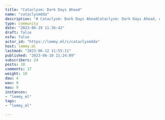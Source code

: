 ```yaml
---
title: "Cataclysm: Dark Days Ahead" 
name: "cataclysmdda"
description: "# Cataclysm: Dark Days AheadCataclysm: Dark Days Ahead, or C:DDA, is an open source post-apocalyptic turn-based survival RPG that challenges players to not only survive, but battle a wide range of zombies and other terrifying creatures that threaten their lives. Newcomers are recommended to play the most recent stable release - [0.G - Gaiman](https://cataclysmdda.org/releases/)###### Official Links- [Development Discord](https://discord.gg/jFEc7Yp)- [Development Subreddit](https://old.reddit.com/r/Cataclysm_DDA)![^reddit^](https://icons.iconarchive.com/icons/uiconstock/socialmedia/16/Reddit-icon.png)- [Github](https://github.com/CleverRaven/Cataclysm-DDA)- [Website](https://cataclysmdda.org/)###### Useful Links- [Community Discord](https://discord.gg/byxwnAU)- Game launchers  - __^NEW^__ [Catapult](https://github.com/qrrk/Catapult)  - [Linux](https://www.reddit.com/r/cataclysmdda/comments/axsbat/cataclysm_linux_launcher/)![^reddit^](https://icons.iconarchive.com/icons/uiconstock/socialmedia/16/Reddit-icon.png)  - [Windows](https://github.com/Fris0uman/CDDA-Game-Launcher/)- References  - [Hitchhiker's Guide](https://nornagon.github.io/cdda-guide/)  - [Item Finder](http://cdda.sikstus.com/items.html)  - [Skill/Stat Code Breakdown](http://dev.narc.ro/cataclysm/doxygen/pages.html)  - [C:DDA Wiki](https://cddawiki.chezzo.com/cdda_wiki/index.php/Main_Page) _^Editors Welcome^_***###### __Other Projects__####### [Cataclysm: Bright Nights](https://github.com/cataclysmbnteam/Cataclysm-BN)Fork of C:DDA with emphasis on combat, gameplay balance, and QoL  - [Subreddit](https://old.reddit.com/r/cataclysmbn)![^reddit^](https://icons.iconarchive.com/icons/uiconstock/socialmedia/16/Reddit-icon.png)####### [Cataclysm: Looming Darkness](https://github.com/stolencatkarma/CataclysmLD)Multiplayer rewrite by [/u/stolencatkarma](https://old.reddit.com/u/stolencatkarma)![^reddit^](https://icons.iconarchive.com/icons/uiconstock/socialmedia/16/Reddit-icon.png)####### [WatchCDDA](http://watchcdda.net/)Cataclysm: DDA SSH server by [/u/r7st](https://old.reddit.com/u/r7st)![^reddit^](https://icons.iconarchive.com/icons/uiconstock/socialmedia/16/Reddit-icon.png)  - [WatchCDDA Discord](https://discord.gg/HhuWWdW)##"
type: community
date: "2023-06-19 11:36:42"
draft: false
nsfw: false
actor_id: "https://lemmy.ml/c/cataclysmdda"
host: lemmy.ml
lastmod: "2023-06-12 11:55:11"
published: "2023-06-10 21:24:09"
subscribers: 24
posts: 10
comments: 17
weight: 10
dau: 4
wau: 9
mau: 9
instances:
- "lemmy_ml"
tags: 
- "lemmy_ml"

---
```

